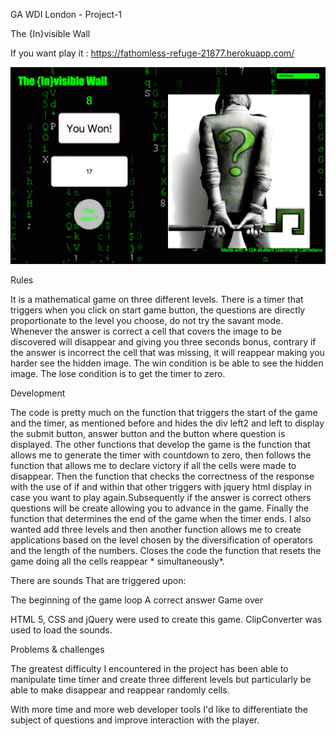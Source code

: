 GA WDI London - Project-1

The {In}visible Wall

If you want play it : https://fathomless-refuge-21877.herokuapp.com/


![](./images/winPage.png)

Rules

It is a mathematical game on three different levels.
There is a timer that triggers when you click on start game button, the questions are directly proportionate to the level you choose, do not try the savant mode.
Whenever the answer is correct a cell that covers the image to be discovered will disappear and giving you three seconds bonus, contrary if the answer is incorrect the cell that was missing, it will reappear making you harder see the hidden image.
The win condition is  be able to see the hidden image.
The lose condition is to get the timer to zero.

Development

The code is pretty much on the function that triggers the start of the game and  the timer, as mentioned before and hides the div left2 and left to display the submit button, answer button  and the button where question is displayed.
The other functions that develop the game is the function that allows me to generate the timer with countdown to zero, then follows the function that allows me to declare victory if all the cells were made to disappear. Then the function that checks the correctness of the response with the use of if and within that other triggers with jquery html display in case you want to play again.Subsequently if the answer is correct others questions will be create allowing you to advance in the game. Finally the function that determines the end of the game when the timer ends.
I also wanted add three levels and then another function allows me to create applications based on the level chosen by the diversification of operators and the length of the numbers. Closes the code the function that resets the game doing all the cells reappear  * simultaneously*.

There are sounds That are triggered upon:


The beginning of the game loop
A correct answer
Game over


HTML 5, CSS and jQuery were used to create this game.
ClipConverter was used to load the sounds.

Problems & challenges

The greatest difficulty I encountered in the project has been able to manipulate time timer  and create three different levels but particularly be able to make disappear and reappear randomly cells.

With more time and more web developer tools I'd like to differentiate the subject of questions and improve interaction with the player.

